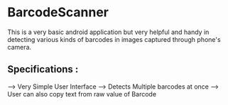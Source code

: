 # BarcodeScanner
This is a very basic android application but very helpful and handy in detecting various kinds of barcodes in images captured through phone's camera.

## Specifications :
--> Very Simple User Interface
--> Detects Multiple barcodes at once
--> User can also copy text from raw value of Barcode
